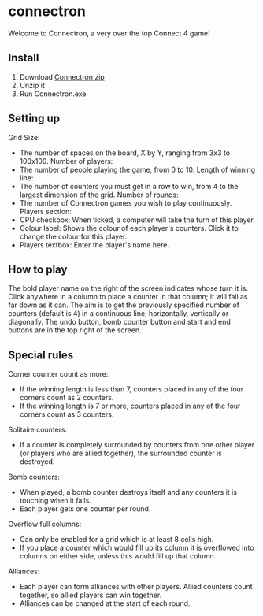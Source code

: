 # connectron

Welcome to Connectron, a very over the top Connect 4 game!

## Install

1. Download [Connectron.zip](Connectron.zip)
2. Unzip it
3. Run Connectron.exe

## Setting up

Grid Size:

-   The number of spaces on the board, X by Y, ranging from 3x3 to 100x100.
    Number of players:
-   The number of people playing the game, from 0 to 10.
    Length of winning line:
-   The number of counters you must get in a row to win, from 4 to the largest dimension of the grid.
    Number of rounds:
-   The number of Connectron games you wish to play continuously.
    Players section:
-   CPU checkbox: When ticked, a computer will take the turn of this player.
-   Colour label: Shows the colour of each player's counters. Click it to change the colour for this player.
-   Players textbox: Enter the player's name here.

## How to play

The bold player name on the right of the screen indicates whose turn it is.
Click anywhere in a column to place a counter in that column; it will fall as far down as it can. The aim is to get the previously specified number of counters (default is 4) in a continuous line, horizontally, vertically or diagonally.
The undo button, bomb counter button and start and end buttons are in the top right of the screen.

## Special rules

Corner counter count as more:

-   If the winning length is less than 7, counters placed in any of the four corners count as 2 counters.
-   If the winning length is 7 or more, counters placed in any of the four corners count as 3 counters.

Solitaire counters:

-   If a counter is completely surrounded by counters from one other player (or players who are allied together), the surrounded counter is destroyed.

Bomb counters:

-   When played, a bomb counter destroys itself and any counters it is touching when it falls.
-   Each player gets one counter per round.

Overflow full columns:

-   Can only be enabled for a grid which is at least 8 cells high.
-   If you place a counter which would fill up its column it is overflowed into columns on either side, unless this would fill up that column.

Alliances:

-   Each player can form alliances with other players. Allied counters count together, so allied players can win together.
-   Alliances can be changed at the start of each round.
